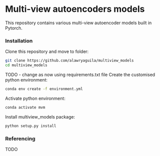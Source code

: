 # Multi-view autoencoders models 

This repository contains various multi-view autoencoder models built in Pytorch.

### Installation

Clone this repository and move to folder:
```bash
git clone https://github.com/alawryaguila/multiview_models
cd multiview_models
```
TODO - change as now using requirements.txt file 
Create the customised python environment:
```bash
conda env create -f environment.yml
```

Activate python environment:
```bash
conda activate mvm
```

Install multiview_models package:
```bash
python setup.py install
```

### Referencing

TODO

